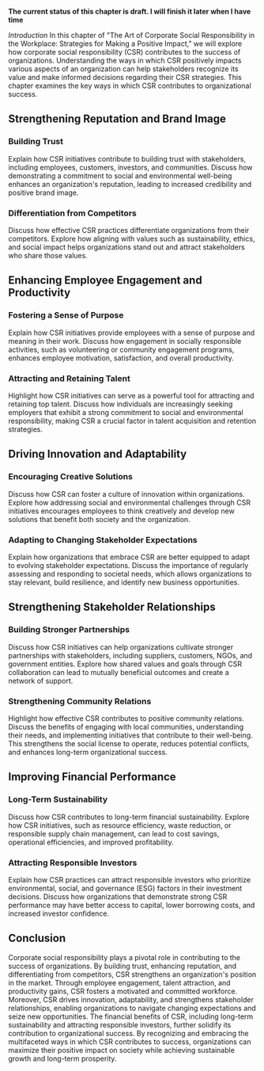 **The current status of this chapter is draft. I will finish it later when I have time**

*Introduction* In this chapter of "The Art of Corporate Social Responsibility in the Workplace: Strategies for Making a Positive Impact," we will explore how corporate social responsibility (CSR) contributes to the success of organizations. Understanding the ways in which CSR positively impacts various aspects of an organization can help stakeholders recognize its value and make informed decisions regarding their CSR strategies. This chapter examines the key ways in which CSR contributes to organizational success.

Strengthening Reputation and Brand Image
----------------------------------------

### Building Trust

Explain how CSR initiatives contribute to building trust with stakeholders, including employees, customers, investors, and communities. Discuss how demonstrating a commitment to social and environmental well-being enhances an organization's reputation, leading to increased credibility and positive brand image.

### Differentiation from Competitors

Discuss how effective CSR practices differentiate organizations from their competitors. Explore how aligning with values such as sustainability, ethics, and social impact helps organizations stand out and attract stakeholders who share those values.

Enhancing Employee Engagement and Productivity
----------------------------------------------

### Fostering a Sense of Purpose

Explain how CSR initiatives provide employees with a sense of purpose and meaning in their work. Discuss how engagement in socially responsible activities, such as volunteering or community engagement programs, enhances employee motivation, satisfaction, and overall productivity.

### Attracting and Retaining Talent

Highlight how CSR initiatives can serve as a powerful tool for attracting and retaining top talent. Discuss how individuals are increasingly seeking employers that exhibit a strong commitment to social and environmental responsibility, making CSR a crucial factor in talent acquisition and retention strategies.

Driving Innovation and Adaptability
-----------------------------------

### Encouraging Creative Solutions

Discuss how CSR can foster a culture of innovation within organizations. Explore how addressing social and environmental challenges through CSR initiatives encourages employees to think creatively and develop new solutions that benefit both society and the organization.

### Adapting to Changing Stakeholder Expectations

Explain how organizations that embrace CSR are better equipped to adapt to evolving stakeholder expectations. Discuss the importance of regularly assessing and responding to societal needs, which allows organizations to stay relevant, build resilience, and identify new business opportunities.

Strengthening Stakeholder Relationships
---------------------------------------

### Building Stronger Partnerships

Discuss how CSR initiatives can help organizations cultivate stronger partnerships with stakeholders, including suppliers, customers, NGOs, and government entities. Explore how shared values and goals through CSR collaboration can lead to mutually beneficial outcomes and create a network of support.

### Strengthening Community Relations

Highlight how effective CSR contributes to positive community relations. Discuss the benefits of engaging with local communities, understanding their needs, and implementing initiatives that contribute to their well-being. This strengthens the social license to operate, reduces potential conflicts, and enhances long-term organizational success.

Improving Financial Performance
-------------------------------

### Long-Term Sustainability

Discuss how CSR contributes to long-term financial sustainability. Explore how CSR initiatives, such as resource efficiency, waste reduction, or responsible supply chain management, can lead to cost savings, operational efficiencies, and improved profitability.

### Attracting Responsible Investors

Explain how CSR practices can attract responsible investors who prioritize environmental, social, and governance (ESG) factors in their investment decisions. Discuss how organizations that demonstrate strong CSR performance may have better access to capital, lower borrowing costs, and increased investor confidence.

Conclusion
----------

Corporate social responsibility plays a pivotal role in contributing to the success of organizations. By building trust, enhancing reputation, and differentiating from competitors, CSR strengthens an organization's position in the market. Through employee engagement, talent attraction, and productivity gains, CSR fosters a motivated and committed workforce. Moreover, CSR drives innovation, adaptability, and strengthens stakeholder relationships, enabling organizations to navigate changing expectations and seize new opportunities. The financial benefits of CSR, including long-term sustainability and attracting responsible investors, further solidify its contribution to organizational success. By recognizing and embracing the multifaceted ways in which CSR contributes to success, organizations can maximize their positive impact on society while achieving sustainable growth and long-term prosperity.
